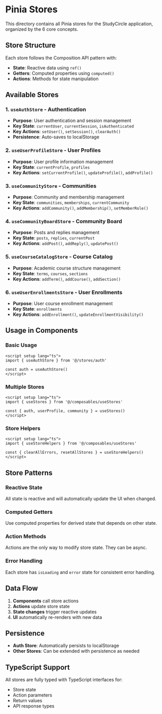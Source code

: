 # Pinia Stores

This directory contains all Pinia stores for the StudyCircle application, organized by the 6 core concepts.

## Store Structure

Each store follows the Composition API pattern with:
- **State**: Reactive data using `ref()`
- **Getters**: Computed properties using `computed()`
- **Actions**: Methods for state manipulation

## Available Stores

### 1. `useAuthStore` - Authentication
- **Purpose**: User authentication and session management
- **Key State**: `currentUser`, `currentSession`, `isAuthenticated`
- **Key Actions**: `setUser()`, `setSession()`, `clearAuth()`
- **Persistence**: Auto-saves to localStorage

### 2. `useUserProfileStore` - User Profiles
- **Purpose**: User profile information management
- **Key State**: `currentProfile`, `profiles`
- **Key Actions**: `setCurrentProfile()`, `updateProfile()`, `addProfile()`

### 3. `useCommunityStore` - Communities
- **Purpose**: Community and membership management
- **Key State**: `communities`, `memberships`, `currentCommunity`
- **Key Actions**: `addCommunity()`, `addMembership()`, `setMemberRole()`

### 4. `useCommunityBoardStore` - Community Board
- **Purpose**: Posts and replies management
- **Key State**: `posts`, `replies`, `currentPost`
- **Key Actions**: `addPost()`, `addReply()`, `updatePost()`

### 5. `useCourseCatalogStore` - Course Catalog
- **Purpose**: Academic course structure management
- **Key State**: `terms`, `courses`, `sections`
- **Key Actions**: `addTerm()`, `addCourse()`, `addSection()`

### 6. `useUserEnrollmentsStore` - User Enrollments
- **Purpose**: User course enrollment management
- **Key State**: `enrollments`
- **Key Actions**: `addEnrollment()`, `updateEnrollmentVisibility()`

## Usage in Components

### Basic Usage
```vue
<script setup lang="ts">
import { useAuthStore } from '@/stores/auth'

const auth = useAuthStore()
</script>
```

### Multiple Stores
```vue
<script setup lang="ts">
import { useStores } from '@/composables/useStores'

const { auth, userProfile, community } = useStores()
</script>
```

### Store Helpers
```vue
<script setup lang="ts">
import { useStoreHelpers } from '@/composables/useStores'

const { clearAllErrors, resetAllStores } = useStoreHelpers()
</script>
```

## Store Patterns

### Reactive State
All state is reactive and will automatically update the UI when changed.

### Computed Getters
Use computed properties for derived state that depends on other state.

### Action Methods
Actions are the only way to modify store state. They can be async.

### Error Handling
Each store has `isLoading` and `error` state for consistent error handling.

## Data Flow

1. **Components** call store actions
2. **Actions** update store state
3. **State changes** trigger reactive updates
4. **UI** automatically re-renders with new data

## Persistence

- **Auth Store**: Automatically persists to localStorage
- **Other Stores**: Can be extended with persistence as needed

## TypeScript Support

All stores are fully typed with TypeScript interfaces for:
- Store state
- Action parameters
- Return values
- API response types

